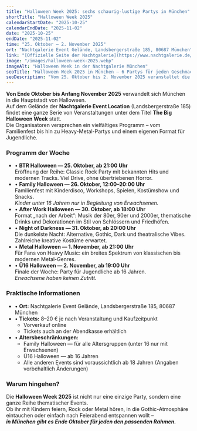```yaml
---
title: "Halloween Week 2025: sechs schaurig-lustige Partys in München"
shortTitle: "Halloween Week 2025"
calendarStartDate: "2025-10-25"
calendarEndDate: "2025-11-02"
date: "2025-10-25"
endDate: "2025-11-02"
time: "25. Oktober – 2. November 2025"
ort: "Nachtgalerie Event Gelände, Landsbergerstraße 185, 80687 München"
link: "[Offizielle Seite der Nachtgalerie](https://www.nachtgalerie.de/), [mehr Infos](https://halloweenweek.de/)"
image: "/images/halloween-week-2025.webp"
imageAlt: "Halloween Week in der Nachtgalerie München"
seoTitle: "Halloween Week 2025 in München — 6 Partys für jeden Geschmack"
seoDescription: "Vom 25. Oktober bis 2. November 2025 veranstaltet die Nachtgalerie München die Halloween Week: sechs Partys von Familienfest bis Metal-Nacht. Tickets 8–20 €."
---
```


**Von Ende Oktober bis Anfang November 2025** verwandelt sich München in die Hauptstadt von Halloween.  
Auf dem Gelände der **Nachtgalerie Event Location** (Landsbergerstraße 185) findet eine ganze Serie von Veranstaltungen unter dem Titel **The Big Halloween Week** statt.  
Die Organisatoren versprechen ein vielfältiges Programm – vom Familienfest bis hin zu Heavy-Metal-Partys und einem eigenen Format für Jugendliche.

### Programm der Woche

- • **BTR Halloween — 25. Oktober, ab 21:00 Uhr**  
Eröffnung der Reihe: Classic Rock Party mit bekannten Hits und modernen Tracks. Viel Drive, ohne übertriebenen Horror.  
- • **Family Halloween — 26. Oktober, 12:00–20:00 Uhr**  
Familienfest mit Kinderdisco, Workshops, Spielen, Kostümshow und Snacks.  
_Kinder unter 16 Jahren nur in Begleitung von Erwachsenen._  
- • **After Work Halloween — 30. Oktober, ab 18:00 Uhr**  
Format „nach der Arbeit“: Musik der 80er, 90er und 2000er, thematische Drinks und Dekorationen im Stil von Schlössern und Friedhöfen.  
- • **Night of Darkness — 31. Oktober, ab 20:00 Uhr**  
Die dunkelste Nacht: Alternative, Gothic, Dark und theatralische Vibes. Zahlreiche kreative Kostüme erwartet.  
- • **Metal Halloween — 1. November, ab 21:00 Uhr**  
Für Fans von Heavy Music: ein breites Spektrum von klassischen bis modernen Metal-Genres.  
- • **Ü16 Halloween — 2. November, ab 19:00 Uhr**  
Finale der Woche: Party für Jugendliche ab 16 Jahren.  
_Erwachsene haben keinen Zutritt._  

### Praktische Informationen

- • **Ort:** Nachtgalerie Event Gelände, Landsbergerstraße 185, 80687 München  
- • **Tickets:** 8–20 € je nach Veranstaltung und Kaufzeitpunkt  
  - Vorverkauf online  
  - Tickets auch an der Abendkasse erhältlich  
- • **Altersbeschränkungen:**  
  - Family Halloween — für alle Altersgruppen (unter 16 nur mit Erwachsenen)  
  - Ü16 Halloween — ab 16 Jahren  
  - Alle anderen Events sind voraussichtlich ab 18 Jahren (Angaben vorbehaltlich Änderungen)  

### Warum hingehen?

Die **Halloween Week 2025** ist nicht nur eine einzige Party, sondern eine ganze Reihe thematischer Events.  
Ob ihr mit Kindern feiern, Rock oder Metal hören, in die Gothic-Atmosphäre eintauchen oder einfach nach Feierabend entspannen wollt –  
_**in München gibt es Ende Oktober für jeden den passenden Rahmen.**_

